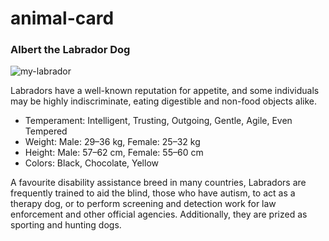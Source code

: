 # animal-card
<!DOCTYPE html>
<html>
<head>
	<meta charset="utf-8">
	<title>Animal Trading Cards</title>
	<link rel="stylesheet" href="styles.css">
</head>
<body>
	<div id="container" class="bordered">
		<!-- your favorite animal's name goes here -->
		<h3 id="animal-type">Albert the Labrador Dog</h3>
		<!-- your favorite animal's image goes here -->
		<img src="IMG_0100.jpg" alt="my-labrador" id="image">
		<div id="animal-info" class="bordered">
			<!-- your favorite animal's interesting fact goes here -->
			<p id="interesting-info" class="italicized">Labradors have a well-known reputation for appetite, and some individuals may be highly indiscriminate, eating digestible and non-food objects alike.</p>
			<ul id="animal-features">
				<!-- your favorite animal's list items go here -->
				<li><span class="bolded">Temperament</span>: Intelligent, Trusting, Outgoing, Gentle, Agile, Even Tempered</li>
				<li><span class="bolded">Weight</span>: Male: 29–36 kg, Female: 25–32 kg</li>
				<li><span class="bolded">Height</span>: Male: 57–62 cm, Female: 55–60 cm</li>
				<li><span class="bolded">Colors</span>: Black, Chocolate, Yellow</li>
			</ul>
			<!-- your favorite animal's description goes here -->
			<p id="general-info">A favourite disability assistance breed in many countries, Labradors are frequently trained to aid the blind, those who have autism, to act as a therapy dog, or to perform screening and detection work for law enforcement and other official agencies. Additionally, they are prized as sporting and hunting dogs.</p>
		</div>
	</div>
</body>
</html>
